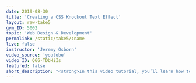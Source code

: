 ```yaml
---
date: 2019-08-30
title: 'Creating a CSS Knockout Text Effect'
layout: raw-take5
gym_ID: 5002
topic: 'Web Design & Development'
permalink: /static/take5/:name
live: false
instructor: 'Jeremy Osborn'
video_source: 'youtube'
video_ID: Q66-TDbHiIs
featured: false
short_description: "<strong>In this video tutorial, you’ll learn how to lorem your ipsum with CSS.</strong> Lorem ipsum dolor sit amet, consetetur sadipscing elitr, sed diam nonumy eirmod tempor invidunt ut labore et dolore magna aliquyam erat, sed diam voluptua."
---
```

